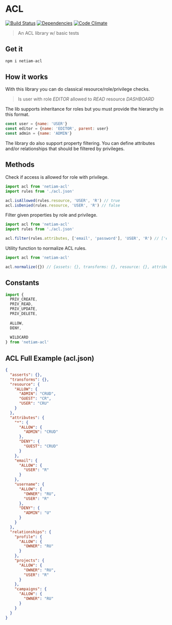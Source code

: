 # ACL

[![Build Status](https://travis-ci.org/netiam/acl.svg)](https://travis-ci.org/netiam/acl)
[![Dependencies](https://david-dm.org/netiam/acl.svg)](https://david-dm.org/netiam/acl)
[![Code Climate](https://codeclimate.com/github/netiam/acl/badges/gpa.svg)](https://codeclimate.com/github/netiam/acl)

> An ACL library w/ basic tests

## Get it

```bash
npm i netiam-acl
```

## How it works

With this library you can do classical resource/role/privilege checks.

> Is user with role *EDITOR* allowed to *READ* resource *DASHBOARD*

The lib supports inheritance for roles but you must provide the hierarchy in
this format.

```js
const user = {name: 'USER'}
const editor = {name: 'EDITOR', parent: user}
const admin = {name: 'ADMIN'}
```

The library do also support property filtering. You can define attributes and/or
relationships that should be filtered by privileges.

## Methods

Check if access is allowed for role with privilege.

```js
import acl from 'netiam-acl'
import rules from './acl.json'

acl.isAllowed(rules.resource, 'USER', 'R') // true
acl.isDenied(rules.resource, 'USER', 'R') // false
```

Filter given properties by role and privilege.

```js
import acl from 'netiam-acl'
import rules from './acl.json'

acl.filter(rules.attributes, ['email', 'password'], 'USER', 'R') // ['email']
```

Utility function to normalize ACL rules.

```js
import acl from 'netiam-acl'

acl.normalize({}) // {assets: {}, transforms: {}, resource: {}, attributes: {}, relationships: {}}
```

## Constants

```js
import {
  PRIV_CREATE,
  PRIV_READ,
  PRIV_UPDATE,
  PRIV_DELETE,
  
  ALLOW,
  DENY,
  
  WILDCARD
} from 'netiam-acl'
```

## ACL Full Example (acl.json)

```json
{
  "asserts": {},
  "transforms": {},
  "resource": {
    "ALLOW": {
      "ADMIN": "CRUD",
      "GUEST": "CR",
      "USER": "CRU"
    }
  },
  "attributes": {
    "*": {
      "ALLOW": {
        "ADMIN": "CRUD"
      },
      "DENY": {
        "GUEST": "CRUD"
      }
    },
    "email": {
      "ALLOW": {
        "USER": "R"
      }
    },
    "username": {
      "ALLOW": {
        "OWNER": "RU",
        "USER": "R"
      },
      "DENY": {
        "ADMIN": "U"
      }
    }
  },
  "relationships": {
    "profile": {
      "ALLOW": {
        "OWNER": "RU"
      }
    },
    "projects": {
      "ALLOW": {
        "OWNER": "RU",
        "USER": "R"
      }
    },
    "campaigns": {
      "ALLOW": {
        "OWNER": "RU"
      }
    }
  }
}
```
